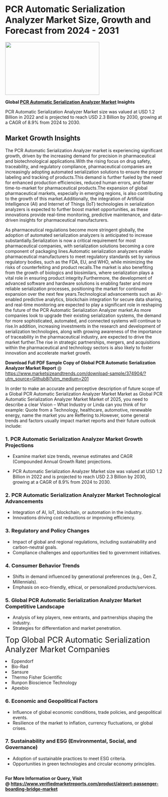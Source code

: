<H1>PCR Automatic Serialization Analyzer Market Size, Growth and Forecast from 2024 - 2031</H1><img class="aligncenter size-medium wp-image-584254" src="https://thirdeyenews.in/wp-content/uploads/2024/09/Global-Market-Research-300x168.jpeg" alt="" width="300" height="168" /><p><strong>Global&nbsp;<a href="https://www.marketsizeandtrends.com/download-sample/374904/?utm_source=Github8j?utm_medium=201">PCR Automatic Serialization Analyzer Market</a> Insights</strong></p><p>PCR Automatic Serialization Analyzer Market size was valued at USD 1.2 Billion in 2022 and is projected to reach USD 2.3 Billion by 2030, growing at a CAGR of 8.9% from 2024 to 2030.</p><p><h2>Market Growth Insights</h2> <p>The PCR Automatic Serialization Analyzer market is experiencing significant growth, driven by the increasing demand for precision in pharmaceutical and biotechnological applications.With the rising focus on drug safety, traceability, and regulatory compliance, pharmaceutical companies are increasingly adopting automated serialization solutions to ensure the proper labeling and tracking of products.This demand is further fueled by the need for enhanced production efficiencies, reduced human errors, and faster time-to-market for pharmaceutical products.The expansion of global pharmaceutical markets, especially in emerging regions, is also contributing to the growth of this market.Additionally, the integration of Artificial Intelligence (AI) and Internet of Things (IoT) technologies in serialization analyzers is expected to further boost market opportunities, as these innovations provide real-time monitoring, predictive maintenance, and data-driven insights for pharmaceutical manufacturers.</p> <p>As pharmaceutical regulations become more stringent globally, the adoption of automated serialization analyzers is anticipated to increase substantially.Serialization is now a critical requirement for most pharmaceutical companies, with serialization solutions becoming a core component of packaging lines.Automatic serialization analyzers enable pharmaceutical manufacturers to meet regulatory standards set by various regulatory bodies, such as the FDA, EU, and WHO, while minimizing the risks of counterfeiting and product recalls.The market is also benefiting from the growth of biologics and biosimilars, where serialization plays a vital role in ensuring product integrity.Furthermore, the development of advanced software and hardware solutions is enabling faster and more reliable serialization processes, positioning the market for continued expansion over the next few years.Technological advancements such as AI-enabled predictive analytics, blockchain integration for secure data sharing, and real-time monitoring are expected to play a significant role in reshaping the future of the PCR Automatic Serialization Analyzer market.As more companies look to upgrade their existing serialization systems, the demand for more sophisticated, automated, and connected systems will continue to rise.In addition, increasing investments in the research and development of serialization technologies, along with growing awareness of the importance of traceability in the pharmaceutical industry, are expected to drive the market further.The rise in strategic partnerships, mergers, and acquisitions within the pharmaceutical and technology sectors is also likely to foster innovation and accelerate market growth.<p><span class=""><strong>Download Full PDF Sample Copy of Global PCR Automatic Serialization Analyzer Market Report</strong> @ <a href="https://www.marketsizeandtrends.com/download-sample/374904/?utm_source=Github8j?utm_medium=201" target="_blank">https://www.marketsizeandtrends.com/download-sample/374904/?utm_source=Github8j?utm_medium=201</a></span></p><p>In order to make an accurate and perceptive description of future scope of a Global&nbsp;PCR Automatic Serialization Analyzer Market Market as Global&nbsp;PCR Automatic Serialization Analyzer Market Market of 2025, you need to describe a clear Vision &ndash; What Industry or Linda can you think of for example: Quote from a Technology, healthcare, automotive, renewable energy, name the market you are Reffering to.However, some general trends and factors usually impact market reports and their future outlook include:</p><h3>1.&nbsp;<strong>PCR Automatic Serialization Analyzer Market Growth Projections</strong></h3><ul><li>Examine market size trends, revenue estimates and CAGR (Compounded Annual Growth Rate) projections.</li><li><p>PCR Automatic Serialization Analyzer Market size was valued at USD 1.2 Billion in 2022 and is projected to reach USD 2.3 Billion by 2030, growing at a CAGR of 8.9% from 2024 to 2030.</p></li></ul><h3>2.&nbsp;<strong>PCR Automatic Serialization Analyzer Market Technological Advancements</strong></h3><ul><li>Integration of AI, IoT, blockchain, or automation in the industry.</li><li>Innovations driving cost reductions or improving efficiency.</li></ul><h3>3.&nbsp;<strong>Regulatory and Policy Changes</strong></h3><ul><li>Impact of global and regional regulations, including sustainability and carbon-neutral goals.</li><li>Compliance challenges and opportunities tied to government initiatives.</li></ul><h3>4.&nbsp;<strong>Consumer Behavior Trends</strong></h3><ul><li>Shifts in demand influenced by generational preferences (e.g., Gen Z, Millennials).</li><li>Emphasis on eco-friendly, ethical, or personalized products/services.</li></ul><h3>5.&nbsp;<strong>Global PCR Automatic Serialization Analyzer Market Competitive Landscape</strong></h3><ul><li>Analysis of key players, new entrants, and partnerships shaping the industry.</li><li>Strategies for differentiation and market penetration.</li></ul><p data-pm-slice="1 1 []"><span style="color: inherit; font-family: inherit; font-size: 25px;">Top Global PCR Automatic Serialization Analyzer Market Companies</span></p><div class="" data-test-id=""><p><li>Eppendorf</li><li> Bio-Rad</li><li> Sansure</li><li> Thermo Fisher Scientific</li><li> Runpon Bioscience Technology</li><li> Apexbio</li></p></div><h3>6.&nbsp;<strong>Economic and Geopolitical Factors</strong></h3><ul><li>Influence of global economic conditions, trade policies, and geopolitical events.</li><li>Resilience of the market to inflation, currency fluctuations, or global crises.</li></ul><h3>7.&nbsp;<strong>Sustainability and ESG (Environmental, Social, and Governance)</strong></h3><ul><li>Adoption of sustainable practices to meet ESG criteria.</li><li>Opportunities in green technologies and circular economy principles.</li></ul><h2><strong style="font-size: 14px;">For More Information or Query, Visit @&nbsp;</strong><a style="background-color: #ffffff; font-size: 14px;" href="https://www.marketsizeandtrends.com/report/pcr-automatic-serialization-analyzer-market/" target="_blank">https://www.verifiedmarketreports.com/product/airport-passenger-boarding-bridge-market</a></h2>